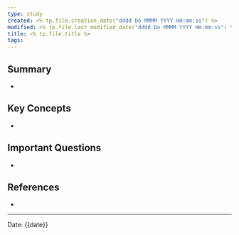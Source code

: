 ```yaml
---
type: study
created: <% tp.file.creation_date("dddd Do MMMM YYYY HH:mm:ss") %>
modified: <% tp.file.last_modified_date("dddd Do MMMM YYYY HH:mm:ss") %>
title: <% tp.file.title %>
tags: 
---
```


## Summary
- 

## Key Concepts
- 

## Important Questions
- 

## References
- 

---
Date: {{date}}